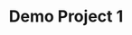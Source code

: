 ---
title: "Demo Project 1"
deadline: "2020-05-01"
tags: ["Nutanix", "Local Setup"]
description: "This is a demo Project"
image: "guide.png"
status: "In Progress"
---